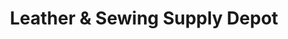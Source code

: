 ---
title: "Leather & Sewing Supply Depot"
url: /toronto/leather-und-sewing-supply-depot/
shop: Nähzubehör
---